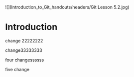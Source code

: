 ![](Introduction_to_Git_handouts/headers/Git Lesson 5.2.jpg)

# Introduction

change 22222222

change33333333

four changessssss

five change
